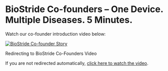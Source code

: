# BioStride Co-founders – One Device. Multiple Diseases. 5 Minutes.
 

Watch our co-founder introduction video below:

[![BioStride Co-founder Story](https://img.youtube.com/vi/WflxDPOKegU/0.jpg)](https://www.youtube.com/watch?v=WflxDPOKegU)



<!DOCTYPE html>
<html lang="en">
<head>
  <meta http-equiv="refresh" content="0; url="https://www.youtube.com/watch?v=WflxDPOKegU" />
  Redirecting to BioStride Co-Founders Video
</head>
<body>
  <p>If you are not redirected automatically, <a href="https://www.youtube.com/watch?v=WflxDPOKegU">click here to watch the video</a>.</p>
</body>
</html>
